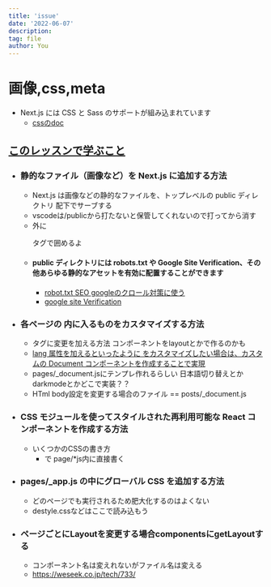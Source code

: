 ```yaml
---
title: 'issue'
date: '2022-06-07'
description:
tag: file
author: You
---
```

# 画像,css,meta
- Next.js には CSS と Sass のサポートが組み込まれています
  - [cssのdoc](https://nextjs.org/docs/basic-features/built-in-css-support)

## [このレッスンで学ぶこと](https://qiita.com/thesugar/items/01896c1faa8241e6b1bc#%E3%81%93%E3%81%AE%E3%83%AC%E3%83%83%E3%82%B9%E3%83%B3%E3%81%A7%E5%AD%A6%E3%81%B6%E3%81%93%E3%81%A8)
  - ### 静的なファイル（画像など）を Next.js に追加する方法
    - Next.js は画像などの静的なファイルを、トップレベルの public ディレクトリ 配下でサーブする
    - vscodeは/publicから打たないと保管してくれないので打ってから消す
    - 外に<p>タグで囲めるよ</p>
    - #### public ディレクトリには robots.txt や Google Site Verification、その他あらゆる静的なアセットを有効に配置することができます
      - [robot.txt SEO googleのクロール対策に使う](https://developers.google.com/search/docs/advanced/robots/intro?hl=ja)
      - [google site Verification](https://shiseihanbai.biz/contents/learning-seo-3steps)
  - ### 各ページの <head> 内に入るものをカスタマイズする方法
    - <head> タグに変更を加える方法 <Head>コンポーネントをlayoutとかで作るのかも
    - [lang 属性を加えるといったように <html> をカスタマイズしたい場合は、カスタムの Document コンポーネントを作成することで実現](https://nextjs.org/docs/advanced-features/custom-document)
    - pages/_document.jsにテンプレ作れるらしい 日本語切り替えとか darkmodeとかどこで実装？？
    - HTml body設定を変更する場合のファイル == posts/_document.js
  - ### CSS モジュールを使ってスタイルされた再利用可能な React コンポーネントを作成する方法
    - いくつかのCSSの書き方
      - <style jsx></style> で page/*js内に直接書く
  - ### pages/_app.js の中にグローバル CSS を追加する方法
    - どのページでも実行されるため肥大化するのはよくない
    - destyle.cssなどはここで読み込もう
  - ### ページごとにLayoutを変更する場合componentsにgetLayoutする
    - コンポーネント名は変えれないがファイル名は変える
    - https://weseek.co.jp/tech/733/

